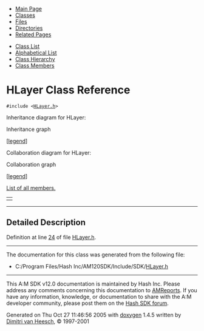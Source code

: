 <div class="tabs">

- [Main Page](index.md)
- <span id="current">[Classes](annotated.md)</span>
- [Files](files.md)
- [Directories](dirs.md)
- [Related Pages](pages.md)

</div>

<div class="tabs">

- [Class List](annotated.md)
- [Alphabetical List](classes.md)
- [Class Hierarchy](hierarchy.md)
- [Class Members](functions.md)

</div>

# HLayer Class Reference

`#include <`<a href="HLayer_8h-source.md" class="el"><code>HLayer.h</code></a>`>`

Inheritance diagram for HLayer:

<span class="image placeholder" original-image-src="classHLayer__inherit__graph.gif" original-image-title="" border="0" usemap="#HLayer__inherit__map">Inheritance graph</span>

\[[legend](graph_legend.md)\]

Collaboration diagram for HLayer:

<span class="image placeholder" original-image-src="classHLayer__coll__graph.gif" original-image-title="" border="0" usemap="#HLayer__coll__map">Collaboration graph</span>

\[[legend](graph_legend.md)\]

[List of all members.](classHLayer-members.md)

|     |
|-----|
|     |

------------------------------------------------------------------------

<span id="_details"></span>

## Detailed Description

Definition at line <a href="HLayer_8h-source.md#l00024" class="el">24</a> of file <a href="HLayer_8h-source.md" class="el">HLayer.h</a>.

------------------------------------------------------------------------

The documentation for this class was generated from the following file:

- C:/Program Files/Hash Inc/AM120SDK/Include/SDK/<a href="HLayer_8h-source.md" class="el">HLayer.h</a>

------------------------------------------------------------------------

<span class="small">This A:M SDK v12.0 documentation is maintained by Hash Inc. Please address any comments concerning this documentation to [AMReports](http://www.hash.com/reports). If you have any information, knowledge, or documentation to share with the A:M developer community, please post them on the [Hash SDK forum](http://www.hash.com/forums/index.php?showforum=11).</span>

Generated on Thu Oct 27 11:46:56 2005 with [<span class="image placeholder" original-image-src="doxygen.png" original-image-title="" height="45" width="100" align="middle" border="0">doxygen</span>](http://www.doxygen.org/index.html) 1.4.5 written by [Dimitri van Heesch](mailto:dimitri@stack.nl), © 1997-2001
